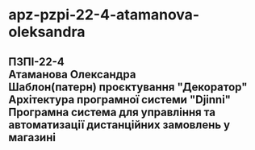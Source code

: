 # apz-pzpi-22-4-atamanova-oleksandra  
ПЗПІ-22-4  
Атаманова Олександра  
Шаблон(патерн) проєктування "Декоратор"  
Архітектура програмної системи "Djinni"  
Програмна система для управління та автоматизації дистанційних замовлень у магазині  
---

